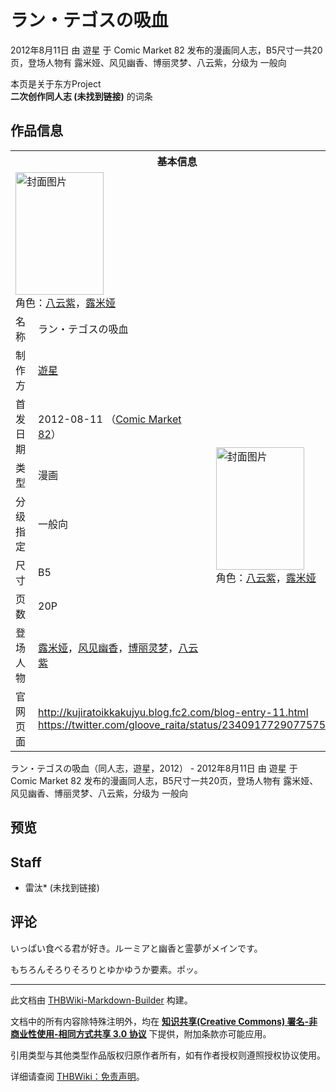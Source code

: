 # ラン・テゴスの吸血

<!-- source html: G:\repos\THBWiki-Markdown-Builder\THBWikiMarkdown\Temp\main\0\07\ns0%3A%E3%83%A9%E3%83%B3%E3%83%BB%E3%83%86%E3%82%B4%E3%82%B9%E3%81%AE%E5%90%B8%E8%A1%80.html -->

2012年8月11日 由 遊星 于 Comic Market 82 发布的漫画同人志，B5尺寸一共20页，登场人物有 露米娅、风见幽香、博丽灵梦、八云紫，分级为 一般向

本页是关于东方Project  
 **二次创作同人志 (未找到链接)** 的词条

## 作品信息

<table><tbody><tr><th colspan="3">基本信息</th></tr><tr><td class="cover-artwork-mobile" colspan="2"><a href="./文件-ラン・テゴスの吸血封面.jpg.md" class="image" title="封面图片"><img alt="封面图片" src="https://upload.thwiki.cc/thumb/2/24/%E3%83%A9%E3%83%B3%E3%83%BB%E3%83%86%E3%82%B4%E3%82%B9%E3%81%AE%E5%90%B8%E8%A1%80%E5%B0%81%E9%9D%A2.jpg/141px-%E3%83%A9%E3%83%B3%E3%83%BB%E3%83%86%E3%82%B4%E3%82%B9%E3%81%AE%E5%90%B8%E8%A1%80%E5%B0%81%E9%9D%A2.jpg" decoding="async" loading="lazy" width="141" height="196" srcset="https://upload.thwiki.cc/thumb/2/24/%E3%83%A9%E3%83%B3%E3%83%BB%E3%83%86%E3%82%B4%E3%82%B9%E3%81%AE%E5%90%B8%E8%A1%80%E5%B0%81%E9%9D%A2.jpg/211px-%E3%83%A9%E3%83%B3%E3%83%BB%E3%83%86%E3%82%B4%E3%82%B9%E3%81%AE%E5%90%B8%E8%A1%80%E5%B0%81%E9%9D%A2.jpg 1.5x, https://upload.thwiki.cc/thumb/2/24/%E3%83%A9%E3%83%B3%E3%83%BB%E3%83%86%E3%82%B4%E3%82%B9%E3%81%AE%E5%90%B8%E8%A1%80%E5%B0%81%E9%9D%A2.jpg/282px-%E3%83%A9%E3%83%B3%E3%83%BB%E3%83%86%E3%82%B4%E3%82%B9%E3%81%AE%E5%90%B8%E8%A1%80%E5%B0%81%E9%9D%A2.jpg 2x" data-file-width="500" data-file-height="695"></a><div class="cover-char">角色：<a href="./八云紫.md" title="八云紫">八云紫</a>，<a href="./露米娅.md" title="露米娅">露米娅</a></div></td>
</tr><tr><td class="label">名称</td><td colspan="2"> ラン・テゴスの吸血 </td></tr><tr><td class="label">制作方</td><td><a href="./遊星.md" title="遊星">遊星</a></td><td class="cover-artwork" rowspan="7" style="min-width:196px;"><a href="./文件-ラン・テゴスの吸血封面.jpg.md" class="image" title="封面图片"><img alt="封面图片" src="https://upload.thwiki.cc/thumb/2/24/%E3%83%A9%E3%83%B3%E3%83%BB%E3%83%86%E3%82%B4%E3%82%B9%E3%81%AE%E5%90%B8%E8%A1%80%E5%B0%81%E9%9D%A2.jpg/141px-%E3%83%A9%E3%83%B3%E3%83%BB%E3%83%86%E3%82%B4%E3%82%B9%E3%81%AE%E5%90%B8%E8%A1%80%E5%B0%81%E9%9D%A2.jpg" decoding="async" loading="lazy" width="141" height="196" srcset="https://upload.thwiki.cc/thumb/2/24/%E3%83%A9%E3%83%B3%E3%83%BB%E3%83%86%E3%82%B4%E3%82%B9%E3%81%AE%E5%90%B8%E8%A1%80%E5%B0%81%E9%9D%A2.jpg/211px-%E3%83%A9%E3%83%B3%E3%83%BB%E3%83%86%E3%82%B4%E3%82%B9%E3%81%AE%E5%90%B8%E8%A1%80%E5%B0%81%E9%9D%A2.jpg 1.5x, https://upload.thwiki.cc/thumb/2/24/%E3%83%A9%E3%83%B3%E3%83%BB%E3%83%86%E3%82%B4%E3%82%B9%E3%81%AE%E5%90%B8%E8%A1%80%E5%B0%81%E9%9D%A2.jpg/282px-%E3%83%A9%E3%83%B3%E3%83%BB%E3%83%86%E3%82%B4%E3%82%B9%E3%81%AE%E5%90%B8%E8%A1%80%E5%B0%81%E9%9D%A2.jpg 2x" data-file-width="500" data-file-height="695"></a><div class="cover-char">角色：<a href="./八云紫.md" title="八云紫">八云紫</a>，<a href="./露米娅.md" title="露米娅">露米娅</a></div></td>
</tr><tr><td class="label">首发日期</td><td>2012-08-11&#160;（<a href="/展会作品列表?e=Comic+Market%2382">Comic Market 82</a>）</td></tr><tr><td class="label">类型</td><td>漫画</td></tr><tr><td class="label">分级指定</td><td>一般向</td></tr><tr><td class="label">尺寸</td><td>B5</td></tr><tr><td class="label">页数</td><td>20P</td></tr><tr><td class="label">登场人物</td><td><a href="./露米娅.md" title="露米娅">露米娅</a>，<a href="./风见幽香.md" title="风见幽香">风见幽香</a>，<a href="./博丽灵梦.md" title="博丽灵梦">博丽灵梦</a>，<a href="./八云紫.md" title="八云紫">八云紫</a></td></tr>
<tr><td class="label">官网页面</td><td colspan="2"><a rel="nofollow" class="external free" href="http://kujiratoikkakujyu.blog.fc2.com/blog-entry-11.html">http://kujiratoikkakujyu.blog.fc2.com/blog-entry-11.html</a><br><a rel="nofollow" class="external free" href="https://twitter.com/gloove_raita/status/234091772907757568">https://twitter.com/gloove_raita/status/234091772907757568</a></td></tr></tbody></table>

ラン・テゴスの吸血（同人志，遊星，2012） - 2012年8月11日 由 遊星 于 Comic Market 82 发布的漫画同人志，B5尺寸一共20页，登场人物有 露米娅、风见幽香、博丽灵梦、八云紫，分级为 一般向

## 预览

## Staff
- 雷汰* (未找到链接)


## 评论

  
いっぱい食べる君が好き。ルーミアと幽香と霊夢がメインです。  

もちろんそろりそろりとゆかゆうか要素。ポッ。
  


  
  

  





---

此文档由 [THBWiki-Markdown-Builder](https://github.com/Delsin-Yu/THBWiki-Markdown-Builder) 构建。

文档中的所有内容除特殊注明外，均在 [**知识共享(Creative Commons) 署名-非商业性使用-相同方式共享 3.0 协议**](https://creativecommons.org/licenses/by-sa/3.0/deed.zh-hans) 下提供，附加条款亦可能应用。

引用类型与其他类型作品版权归原作者所有，如有作者授权则遵照授权协议使用。

详细请查阅 [THBWiki：免责声明](https://thbwiki.cc/THBWiki:%E5%85%8D%E8%B4%A3%E5%A3%B0%E6%98%8E)。

